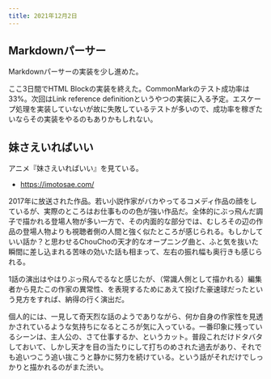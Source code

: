 ```yaml
---
title: 2021年12月2日
---
```


## Markdownパーサー

Markdownパーサーの実装を少し進めた。

ここ3日間でHTML Blockの実装を終えた。CommonMarkのテスト成功率は33%。次回はLink reference definitionというやつの実装に入る予定。エスケープ処理を実装していないが故に失敗しているテストが多いので、成功率を稼ぎたいならその実装をやるのもありかもしれない。

## 妹さえいればいい

アニメ『妹さえいればいい』を見ている。

- <https://imotosae.com/>

2017年に放送された作品。若い小説作家がバカやってるコメディ作品の顔をしているが、実際のところはお仕事ものの色が強い作品だ。全体的にぶっ飛んだ調子で描かれる登場人物が多い一方で、その内面的な部分では、むしろその辺の作品の登場人物よりも視聴者側の人間と強く似たところが感じられる。もしかしていい話か？と思わせるChouChoの天才的なオープニング曲と、ふと気を抜いた瞬間に差し込まれる苦味の効いた話も相まって、左右の振れ幅も奥行きも感じられる。

1話の演出はやはりぶっ飛んでるなと感じたが、（常識人側として描かれる）編集者から見たこの作家の異常性、を表現するためにあえて投げた豪速球だったという見方をすれば、納得の行く演出だ。

個人的には、一見して奇天烈な話のようでありながら、何か自身の作家性を見透かされているような気持ちになるところが気に入っている。一番印象に残っているシーンは、主人公の、さて仕事するか、というカット。普段これだけドタバタしておいて、しかし天才を目の当たりにして打ちのめされた過去があり、それでも追いつこう追い抜こうと静かに努力を続けている。という話がそれだけでしっかりと描かれるのがまた渋い。
